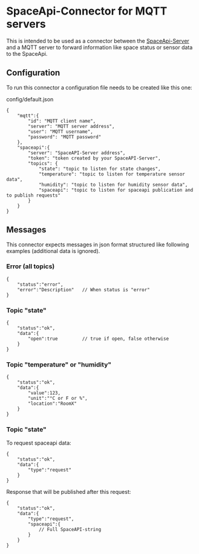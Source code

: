 # SpaceApi-Connector for MQTT servers
This is intended to be used as a connector between the [SpaceApi-Server](https://github.com/vspaceone/SpaceAPI-Server) and a MQTT server to forward information like space status or sensor data to the SpaceApi.

## Configuration
To run this connector a configuration file needs to be created like this one:

config/default.json
```
{
    "mqtt":{
        "id": "MQTT client name",
        "server": "MQTT server address",
        "user": "MQTT username",
        "password": "MQTT password"
    },
    "spaceapi":{
        "server": "SpaceAPI-Server address",
        "token": "token created by your SpaceAPI-Server",
        "topics": {
            "state": "topic to listen for state changes",
            "temperature": "topic to listen for temperature sensor data",
            "humidity": "topic to listen for humidity sensor data",
            "spaceapi": "topic to listen for spaceapi publication and to publish requests"
        }
    }
}
```

## Messages
This connector expects messages in json format structured like following examples (additional data is ignored).

### Error (all topics)
```
{
    "status":"error",
    "error":"Description"   // When status is "error"
}
```
### Topic "state"
```
{
    "status":"ok",
    "data":{                
        "open":true         // true if open, false otherwise 
    }
}
```
### Topic "temperature" or "humidity"
```
{
    "status":"ok",
    "data":{
        "value":123,
        "unit":"°C or F or %",
        "location":"RoomX"
    }
}
```
### Topic "state"
To request spaceapi data:
```
{
    "status":"ok",
    "data":{                
        "type":"request"
    }
}
```
Response that will be published after this request:
```
{
    "status":"ok",
    "data":{
        "type":"request",                
        "spaceapi":{
            // Full SpaceAPI-string 
        }
    }
}
```